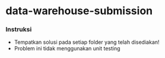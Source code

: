 # data-warehouse-submission

### Instruksi

- Tempatkan solusi pada setiap folder yang telah disediakan!
- Problem ini tidak menggunakan unit testing
